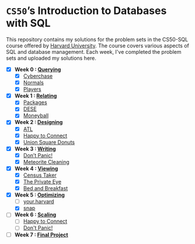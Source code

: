 # `CS50`’s Introduction to Databases with SQL

This repository contains my solutions for the problem sets in the CS50-SQL course offered by [Harvard University](https://cs50.harvard.edu/sql/2023/). The course covers various aspects of SQL and database management. Each week, I've completed the problem sets and uploaded my solutions here.

- [x] **Week 0 : [Querying](https://cs50.harvard.edu/sql/2023/psets/0/)**
  - [x] [Cyberchase](/0-Querying/Cyberchase)
  - [x] [Normals](/0-Querying/Normals)
  - [x] [Players](/0-Querying/Players)

- [x] **Week 1 : [Relating](https://cs50.harvard.edu/sql/2023/psets/1/)**
  - [x] [Packages](/1-%20Relating/packages)
  - [x] [DESE](/1-%20Relating/dese)
  - [x] [Moneyball](/1-%20Relating/moneyball)
     
- [x] **Week 2 : [Designing](https://cs50.harvard.edu/sql/2023/psets/2/)**
  - [x] [ATL](/2-%20Designing/Atl)
  - [x] [Happy to Connect](/2-%20Designing/happy%20to%20connect)
  - [x] [Union Square Donuts](/2-%20Designing/donuts)

- [x] **Week 3 : [Writing](https://cs50.harvard.edu/sql/2023/psets/3/)**
  - [x] [Don’t Panic!](/3-%20Writing/dont-panic)
  - [x] [Meteorite Cleaning](/3-%20Writing/meteorites)

- [x] **Week 4 : [Viewing](https://cs50.harvard.edu/sql/2023/psets/4/)**
  - [x] [Census Taker](/4-%20Viewing/Census%20Taker)
  - [x] [The Private Eye](/4-%20Viewing/The%20Private%20Eye)
  - [x] [Bed and Breakfast](/4-%20Viewing/Bed%20and%20Breakfast)

- [x] **Week 5 : [Optimizing](https://cs50.harvard.edu/sql/2023/psets/5/)**
  - [ ] [your.harvard](/5-%20Optimizing/your.harvard)
  - [x] [snap](/5-%20Optimizing/snap)
- [ ] **Week 6 : [Scaling](https://cs50.harvard.edu/sql/2023/psets/6/)**
  - [ ] [Happy to Connect](/6-%20Scaling/Happy%20to%20Connect)
  - [ ] [Don't Panic!](/6-%20Scaling/Don't%20Panic!%20with%20Java)

- [ ] **Week 7 : [Final Project](https://cs50.harvard.edu/sql/2023/project/)**
